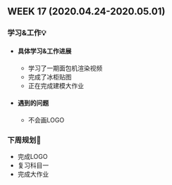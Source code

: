 WEEK 17 (2020.04.24-2020.05.01)
----------------------------

### 学习&工作💡

+ #### 具体学习&工作进展

  + 学习了一期面包机渲染视频
  + 完成了冰柜贴图
  + 正在完成建模大作业

+ #### 遇到的问题

  + 不会画LOGO

### 下周规划👻

+ 完成LOGO
+ 复习科目一
+ 完成大作业

